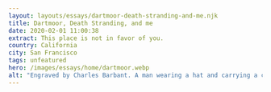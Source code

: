 ```yaml
---
layout: layouts/essays/dartmoor-death-stranding-and-me.njk
title: Dartmoor, Death Stranding, and me
date: 2020-02-01 11:00:38
extract: This place is not in favor of you.
country: California
city: San Francisco
tags: unfeatured
hero: /images/essays/home/dartmoor.webp
alt: "Engraved by Charles Barbant. A man wearing a hat and carrying a canvas cover rolled up under his arm walks against the wind in a hail storm."
---
```

